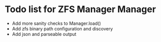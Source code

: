 # Todo list for ZFS Manager Manager

- Add more sanity checks to Manager.load()
- Add zfs binary path configuration and discovery
- Add json and parseable output